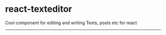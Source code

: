 # react-texteditor
Cool component for editing and writing Texts, posts etc for react

-------------------------------